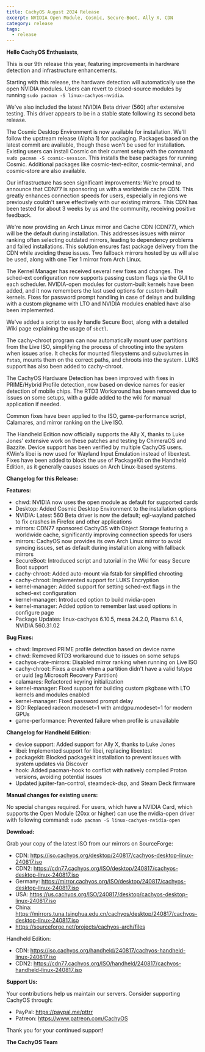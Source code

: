 ```yaml
---
title: CachyOS August 2024 Release
excerpt: NVIDIA Open Module, Cosmic, Secure-Boot, Ally X, CDN
category: release
tags:
  - release
---
```


**Hello CachyOS Enthusiasts**,

This is our 9th release this year, featuring improvements in hardware detection and infrastructure enhancements.

Starting with this release, the hardware detection will automatically use the open NVIDIA modules. Users can revert to closed-source modules by running `sudo pacman -S linux-cachyos-nvidia`.

We've also included the latest NVIDIA Beta driver (560) after extensive testing. This driver appears to be in a stable state following its second beta release.

The Cosmic Desktop Environment is now available for installation. We'll follow the upstream release (Alpha 1) for packaging. Packages based on the latest commit are available, though these won't be used for installation. Existing users can install Cosmic on their current setup with the command: `sudo pacman -S cosmic-session`. This installs the base packages for running Cosmic. Additional packages like cosmic-text-editor, cosmic-terminal, and cosmic-store are also available.

Our infrastructure has seen significant improvements:
We're proud to announce that CDN77 is sponsoring us with a worldwide cache CDN. This greatly enhances connection speeds for users, especially in regions we previously couldn't serve effectively with our existing mirrors. This CDN has been tested for about 3 weeks by us and the community, receiving positive feedback.

We're now providing an Arch Linux mirror and Cache CDN (CDN77), which will be the default during installation. This addresses issues with mirror ranking often selecting outdated mirrors, leading to dependency problems and failed installations. This solution ensures fast package delivery from the CDN while avoiding these issues.
Two fallback mirrors hosted by us will also be used, along with one Tier 1 mirror from Arch Linux.

The Kernel Manager has received several new fixes and changes. The sched-ext configuration now supports passing custom flags via the GUI to each scheduler. NVIDIA-open modules for custom-built kernels have been added, and it now remembers the last used options for custom-built kernels. Fixes for password prompt handling in case of delays and building with a custom pkgname with LTO and NVIDIA modules enabled have also been implemented.

We've added a script to easily handle Secure Boot, along with a detailed Wiki page explaining the usage of `sbctl`.

The cachy-chroot program can now automatically mount user partitions from the Live ISO, simplifying the process of chrooting into the system when issues arise. It checks for mounted filesystems and subvolumes in `fstab`, mounts them on the correct paths, and chroots into the system. LUKS support has also been added to cachy-chroot.

The CachyOS Hardware Detection has been improved with fixes in PRIME/Hybrid Profile detection, now based on device names for easier detection of mobile chips. The RTD3 Workaround has been removed due to issues on some setups, with a guide added to the wiki for manual application if needed.

Common fixes have been applied to the ISO, game-performance script, Calamares, and mirror ranking on the Live ISO.

The Handheld Edition now officially supports the Ally X, thanks to Luke Jones' extensive work on these patches and testing by ChimeraOS and Bazzite. Device support has been verified by multiple CachyOS users.
KWin's libei is now used for Wayland Input Emulation instead of libextest. Fixes have been added to block the use of PackageKit on the Handheld Edition, as it generally causes issues on Arch Linux-based systems.

**Changelog for this Release:**

**Features:**
- chwd: NVIDIA now uses the open module as default for supported cards
- Desktop: Added Cosmic Desktop Environment to the installation options
- NVIDIA: Latest 560 Beta driver is now the default; egl-wayland patched to fix crashes in Firefox and other applications
- mirrors: CDN77 sponsored CachyOS with Object Storage featuring a worldwide cache, significantly improving connection speeds for users
- mirrors: CachyOS now provides its own Arch Linux mirror to avoid syncing issues, set as default during installation along with fallback mirrors
- SecureBoot: Introduced script and tutorial in the Wiki for easy Secure Boot support
- cachy-chroot: Added auto-mount via fstab for simplified chrooting
- cachy-chroot: Implemented support for LUKS Encryption
- kernel-manager: Added support for setting sched-ext flags in the sched-ext configuration
- kernel-manager: Introduced option to build nvidia-open
- kernel-manager: Added option to remember last used options in configure page
- Package Updates: linux-cachyos 6.10.5, mesa 24.2.0, Plasma 6.1.4, NVIDIA 560.31.02

**Bug Fixes:**
- chwd: Improved PRIME profile detection based on device name
- chwd: Removed RTD3 workaround due to issues on some setups
- cachyos-rate-mirrors: Disabled mirror ranking when running on Live ISO
- cachy-chroot: Fixes a crash when a partition didn't have a valid fstype or uuid (eg Microsoft Recovery Partition)
- calamares: Refactored keyring initialization
- kernel-manager: Fixed support for building custom pkgbase with LTO kernels and modules enabled
- kernel-manager: Fixed password prompt delay
- ISO: Replaced radeon.modeset=1 with amdgpu.modeset=1 for modern GPUs
- game-performance: Prevented failure when profile is unavailable

**Changelog for Handheld Edition:**
- device support: Added support for Ally X, thanks to Luke Jones
- libei: Implemented support for libei, replacing libextest
- packagekit: Blocked packagekit installation to prevent issues with system updates via Discover
- hook: Added pacman-hook to conflict with natively compiled Proton versions, avoiding potential issues
- Updated jupiter-fan-control, steamdeck-dsp, and Steam Deck firmware

**Manual changes for existing users:**

No special changes required.
For users, which have a NVIDIA Card, which supports the Open Module (20xx or higher) can use the nvidia-open driver with following command:
`sudo pacman -S linux-cachyos-nvidia-open`

**Download:**

Grab your copy of the latest ISO from our mirrors on SourceForge:

* CDN: https://iso.cachyos.org/desktop/240817/cachyos-desktop-linux-240817.iso
* CDN2: https://cdn77.cachyos.org/ISO/desktop/240817/cachyos-desktop-linux-240817.iso
* Germany: https://mirror.cachyos.org/ISO/desktop/240817/cachyos-desktop-linux-240817.iso
* USA: https://us.cachyos.org/ISO/240817/desktop/cachyos-desktop-linux-240817.iso
* China: https://mirrors.tuna.tsinghua.edu.cn/cachyos/desktop/240817/cachyos-desktop-linux-240817.iso
* https://sourceforge.net/projects/cachyos-arch/files

Handheld Edition:

* CDN: https://iso.cachyos.org/handheld/240817/cachyos-handheld-linux-240817.iso
* CDN2: https://cdn77.cachyos.org/ISO/handheld/240817/cachyos-handheld-linux-240817.iso

**Support Us:**

Your contributions help us maintain our servers. Consider supporting CachyOS through:

* PayPal: https://paypal.me/pttrr
* Patreon: https://www.patreon.com/CachyOS

Thank you for your continued support!

**The CachyOS Team**
